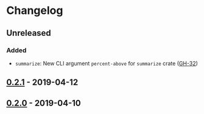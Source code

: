 # Changelog

## Unreleased
### Added
- `summarize`: New CLI argument `percent-above` for `summarize` crate ([GH-32])

## [0.2.1] - 2019-04-12

## [0.2.0] - 2019-04-10


[0.2.1]: https://github.com/rust-lang/measureme/releases/tag/0.2.1
[0.2.0]: https://github.com/rust-lang/measureme/releases/tag/0.2.0

[GH-32]: https://github.com/rust-lang/measureme/issues/32
